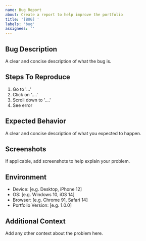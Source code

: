 ```yaml
---
name: Bug Report
about: Create a report to help improve the portfolio
title: '[BUG] '
labels: 'bug'
assignees: ''
---
```


## Bug Description
A clear and concise description of what the bug is.

## Steps To Reproduce
1. Go to '...'
2. Click on '....'
3. Scroll down to '....'
4. See error

## Expected Behavior
A clear and concise description of what you expected to happen.

## Screenshots
If applicable, add screenshots to help explain your problem.

## Environment
- Device: [e.g. Desktop, iPhone 12]
- OS: [e.g. Windows 10, iOS 14]
- Browser: [e.g. Chrome 91, Safari 14]
- Portfolio Version: [e.g. 1.0.0]

## Additional Context
Add any other context about the problem here.